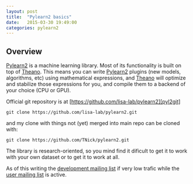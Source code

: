 ```yaml
---
layout: post
title:  "Pylearn2 basics"
date:   2015-03-30 19:49:00
categories: pylearn2
---
```


Overview
--------

[Pylearn2][pylearn2]  is a machine learning library.
Most of its functionality is built on
top of [Theano][th]. This means you can write [Pylearn2][pylearn2] plugins (new models,
algorithms, etc) using mathematical expressions, and [Theano][th] will optimize and
stabilize those expressions for you, and compile them to a backend of your
choice (CPU or GPU).

Official git repository is at [https://github.com/lisa-lab/pylearn2][pyl2git]

    git clone https://github.com/lisa-lab/pylearn2.git

and my clone with things not (yet) merged into main repo can be cloned with:

    git clone https://github.com/TNick/pylearn2.git

The library is research-oriented, so you mind find it dificult to get
it to work with your own dataset or to get it to work at all.

As of this writing the
[development mailing list](https://groups.google.com/group/pylearn-dev)
if very low trafic while the
[user mailing list](https://groups.google.com/group/pylearn-users) is active.



[pylearn2]: http://deeplearning.net/software/pylearn2/ "Pylearn2 homepage"
[pyl2git]: https://github.com/lisa-lab/pylearn2 "Pylearn2 GitHub repository"
[th]: http://deeplearning.net/software/theano/ "Theano homepage"

